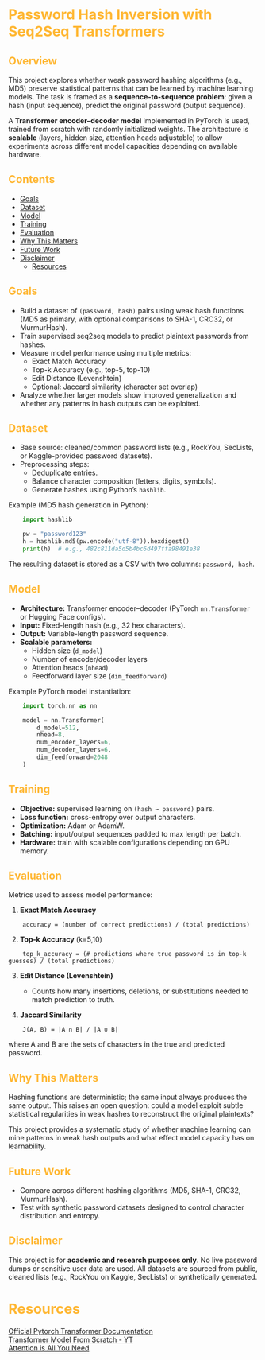 # <font color='#ffb733'>Password Hash Inversion with Seq2Seq Transformers</font> <!-- omit in toc -->

## <font color='#ffb733'>Overview</font> <!-- omit in toc -->

This project explores whether weak password hashing algorithms (e.g., MD5) preserve statistical patterns that can be learned by machine learning models. The task is framed as a __sequence-to-sequence problem__: given a hash (input sequence), predict the original password (output sequence).  

A __Transformer encoder–decoder model__ implemented in PyTorch is used, trained from scratch with randomly initialized weights. The architecture is __scalable__ (layers, hidden size, attention heads adjustable) to allow experiments across different model capacities depending on available hardware.

## <font color='#ffb733'>Contents</font> <!-- omit in toc -->

- [Goals](#goals)
- [Dataset](#dataset)
- [Model](#model)
- [Training](#training)
- [Evaluation](#evaluation)
- [Why This Matters](#why-this-matters)
- [Future Work](#future-work)
- [Disclaimer](#disclaimer)
  - [Resources](#resources)

## <font color='#ffb733'>Goals</font>

- Build a dataset of `(password, hash)` pairs using weak hash functions (MD5 as primary, with optional comparisons to SHA-1, CRC32, or MurmurHash).  
- Train supervised seq2seq models to predict plaintext passwords from hashes.  
- Measure model performance using multiple metrics:  
  - Exact Match Accuracy  
  - Top-k Accuracy (e.g., top-5, top-10)  
  - Edit Distance (Levenshtein)  
  - Optional: Jaccard similarity (character set overlap)  
- Analyze whether larger models show improved generalization and whether any patterns in hash outputs can be exploited.

## <font color='#ffb733'>Dataset</font>

- Base source: cleaned/common password lists (e.g., RockYou, SecLists, or Kaggle-provided password datasets).  
- Preprocessing steps:
  - Deduplicate entries.  
  - Balance character composition (letters, digits, symbols).  
  - Generate hashes using Python’s `hashlib`.  

Example (MD5 hash generation in Python):

```python
    import hashlib

    pw = "password123"
    h = hashlib.md5(pw.encode("utf-8")).hexdigest()
    print(h)  # e.g., 482c811da5d5b4bc6d497ffa98491e38
```

The resulting dataset is stored as a CSV with two columns: `password, hash`.

## <font color='#ffb733'>Model</font>

- __Architecture:__ Transformer encoder–decoder (PyTorch `nn.Transformer` or Hugging Face configs).  
- __Input:__ Fixed-length hash (e.g., 32 hex characters).  
- __Output:__ Variable-length password sequence.  
- __Scalable parameters:__  
  - Hidden size (`d_model`)  
  - Number of encoder/decoder layers  
  - Attention heads (`nhead`)  
  - Feedforward layer size (`dim_feedforward`)  

Example PyTorch model instantiation:

```python
    import torch.nn as nn

    model = nn.Transformer(
        d_model=512,
        nhead=8,
        num_encoder_layers=6,
        num_decoder_layers=6,
        dim_feedforward=2048
    )
```

## <font color='#ffb733'>Training</font>

- __Objective:__ supervised learning on `(hash → password)` pairs.  
- __Loss function:__ cross-entropy over output characters.  
- __Optimization:__ Adam or AdamW.  
- __Batching:__ input/output sequences padded to max length per batch.  
- __Hardware:__ train with scalable configurations depending on GPU memory.  

## <font color='#ffb733'>Evaluation</font>

Metrics used to assess model performance:

1. __Exact Match Accuracy__  
```
    accuracy = (number of correct predictions) / (total predictions)
```

2. __Top-k Accuracy__ (k=5,10)  
```
    top_k_accuracy = (# predictions where true password is in top-k guesses) / (total predictions)
```

3. __Edit Distance (Levenshtein)__  
    - Counts how many insertions, deletions, or substitutions needed to match prediction to truth.

4. __Jaccard Similarity__  
```
    J(A, B) = |A ∩ B| / |A ∪ B|
```

where A and B are the sets of characters in the true and predicted password.

## <font color='#ffb733'>Why This Matters</font>

Hashing functions are deterministic; the same input always produces the same output. This raises an open question: could a model exploit subtle statistical regularities in weak hashes to reconstruct the original plaintexts?  

This project provides a systematic study of whether machine learning can mine patterns in weak hash outputs and what effect model capacity has on learnability.

## <font color='#ffb733'>Future Work</font>

- Compare across different hashing algorithms (MD5, SHA-1, CRC32, MurmurHash).  
- Test with synthetic password datasets designed to control character distribution and entropy.  

## <font color='#ffb733'>Disclaimer</font>

This project is for __academic and research purposes only__. No live password dumps or sensitive user data are used. All datasets are sourced from public, cleaned lists (e.g., RockYou on Kaggle, SecLists) or synthetically generated.


# <font color='#ffb733'>Resources</font>

[Official Pytorch Transformer Documentation](https://docs.pytorch.org/docs/stable/generated/torch.nn.Transformer.html)  
[Transformer Model From Scratch - YT](https://www.youtube.com/watch?v=kCc8FmEb1nY)  
[Attention is All You Need](https://proceedings.neurips.cc/paper_files/paper/2017/file/3f5ee243547dee91fbd053c1c4a845aa-Paper.pdf)